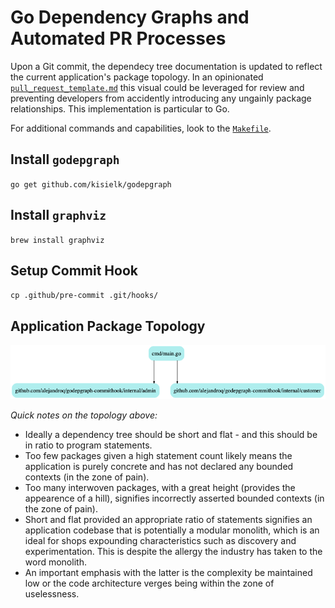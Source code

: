 # Go Dependency Graphs and Automated PR Processes

Upon a Git commit, the dependecy tree documentation is updated to reflect the current application's package topology. 
In an opinionated [`pull_request_template.md`](./.github/pull_request_template.md) this visual could be leveraged for review and preventing developers from accidently introducing any ungainly package relationships. 
This implementation is particular to Go.

For additional commands and capabilities, look to the [`Makefile`](./Makefile).

## Install `godepgraph`

`go get github.com/kisielk/godepgraph`

## Install `graphviz`

`brew install graphviz`

## Setup Commit Hook

`cp .github/pre-commit .git/hooks/`

## Application Package Topology

![dependencytree.png](./.github/dependencytree.png)

*Quick notes on the topology above:*
- Ideally a dependency tree should be short and flat - and this should be in ratio to program statements.
- Too few packages given a high statement count likely means the application is purely concrete and has not declared any bounded contexts (in the zone of pain).
- Too many interwoven packages, with a great height (provides the appearence of a hill), signifies incorrectly asserted bounded contexts (in the zone of pain).
- Short and flat provided an appropriate ratio of statements signifies an application codebase that is potentially a modular monolith, which is an ideal for shops expounding characteristics such as discovery and experimentation. This is despite the allergy the industry has taken to the word monolith. 
- An important emphasis with the latter is the complexity be maintained low or the code architecture verges being within the zone of uselessness.
